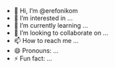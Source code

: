 - 👋 Hi, I’m @erefonikom
- 👀 I’m interested in ...
- 🌱 I’m currently learning ...
- 💞️ I’m looking to collaborate on ...
- 📫 How to reach me ...
- 😄 Pronouns: ...
- ⚡ Fun fact: ...

<!---
erefonikom/erefonikom is a ✨ special ✨ repository because its `README.md` (this file) appears on your GitHub profile.
You can click the Preview link to take a look at your changes.
--->
